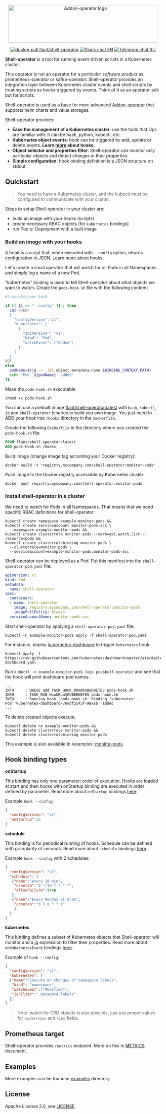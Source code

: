 <p align="center">
<img width="485" height="121" src="docs/shell-operator-logo.png" alt="Addon-operator logo" />
</p>

<p align="center">
<a href="https://hub.docker.com/r/flant/shell-operator"><img src="https://img.shields.io/docker/pulls/flant/shell-operator.svg?logo=docker" alt="docker pull flant/shell-operator"/></a>
<a href="https://cloud-native.slack.com/messages/CJ13K3HFG"><img src="https://img.shields.io/badge/slack-EN%20chat-611f69.svg?logo=slack" alt="Slack chat EN"/></a>
<a href="https://t.me/kubeoperator"><img src="https://img.shields.io/badge/telegram-RU%20chat-179cde.svg?logo=telegram" alt="Telegram chat RU"/></a>
</p>


**Shell-operator** is a tool for running event-driven scripts in a Kubernetes cluster.

This operator is not an operator for a _particular software product_ as prometheus-operator or kafka-operator. Shell-operator provides an integration layer between Kubernetes cluster events and shell scripts by treating scripts as hooks triggered by events. Think of it as an operator-sdk but for scripts.

Shell-operator is used as a base for more advanced [Addon-operator](https://github.com/flant/addon-operator) that supports helm charts and value storages.

Shell-operator provides:
- __Ease the management of a Kubernetes cluster__: use the tools that Ops are familiar with. It can be bash, python, kubectl, etc.
- __Kubernetes object events__: hook can be triggered by add, update or delete events. **Learn [more](HOOKS.md) about hooks.**
- __Object selector and properties filter__: Shell-operator can monitor only particular objects and detect changes in their properties.
- __Simple configuration__: hook binding definition is a JSON structure on stdout.

## Quickstart

> You need to have a Kubernetes cluster, and the kubectl must be configured to communicate with your cluster.

Steps to setup Shell-operator in your cluster are:
- build an image with your hooks (scripts)
- create necessary RBAC objects (for `kubernetes` bindings)
- run Pod or Deployment with a built image

### Build an image with your hooks

A hook is a script that, when executed with `--config` option, returns configuration in JSON. Learn [more](HOOKS.md) about hooks.

Let's create a small operator that will watch for all Pods in all Namespaces and simply log a name of a new Pod.

"kubernetes" binding is used to tell Shell-operator about what objects we want to watch. Create the `pods-hook.sh` file with the following content:
```bash
#!/usr/bin/env bash

if [[ $1 == "--config" ]] ; then
  cat <<EOF
  {
    "configVersion":"v1",
    "kubernetes": [
      {
        "apiVersion": "v1",
        "kind": "Pod",
        "watchEvent": ["Added"]
      }
    ]
  }
EOF
else
  podName=$(jq -r .[0].object.metadata.name $BINDING_CONTEXT_PATH)
  echo "Pod '${podName}' added"
fi
```

Make the `pods-hook.sh` executable:
```shell
chmod +x pods-hook.sh
```

You can use a prebuilt image [flant/shell-operator:latest](https://hub.docker.com/r/flant/shell-operator) with `bash`, `kubectl`, `jq` and `shell-operator` binaries to build you own image. You just need to ADD your hook into `/hooks` directory in the `Dockerfile`.

Create the following `Dockerfile` in the directory where you created the `pods-hook.sh` file:
```dockerfile
FROM flant/shell-operator:latest
ADD pods-hook.sh /hooks
```

Build image (change image tag according your Docker registry):
```shell
docker build -t "registry.mycompany.com/shell-operator:monitor-pods" .
```

Push image to the Docker registry accessible by Kubernetes cluster:
```shell
docker push registry.mycompany.com/shell-operator:monitor-pods
```

### Install shell-operator in a cluster

We need to watch for Pods in all Namespaces. That means that we need specific RBAC definitions for shell-operator:

```shell
kubectl create namespace example-monitor-pods &&
kubectl create serviceaccount monitor-pods-acc \
  --namespace example-monitor-pods &&
kubectl create clusterrole monitor-pods --verb=get,watch,list --resource=pods &&
kubectl create clusterrolebinding monitor-pods \
  --clusterrole=monitor-pods \
  --serviceaccount=example-monitor-pods:monitor-pods-acc
```

Shell-operator can be deployed as a Pod. Put this manifest into the `shell-operator-pod.yaml` file:

```yaml
apiVersion: v1
kind: Pod
metadata:
  name: shell-operator
spec:
  containers:
  - name: shell-operator
    image: registry.mycompany.com/shell-operator:monitor-pods
    imagePullPolicy: Always
  serviceAccountName: monitor-pods-acc
```

Start shell-operator by applying a `shell-operator-pod.yaml` file:
```shell
kubectl -n example-monitor-pods apply -f shell-operator-pod.yaml
```

For instance, deploy [kubernetes-dashboard](https://kubernetes.io/docs/tasks/access-application-cluster/web-ui-dashboard/) to trigger `kubernetes` hook:

```shell
kubectl apply -f https://raw.githubusercontent.com/kubernetes/dashboard/master/aio/deploy/recommended/kubernetes-dashboard.yaml
```

Run `kubectl -n example-monitor-pods logs po/shell-operator` and see that the hook will print dashboard pod names:
```
...
INFO     : QUEUE add TASK_HOOK_RUN@KUBERNETES pods-hook.sh
INFO     : TASK_RUN HookRun@KUBERNETES pods-hook.sh
INFO     : Running hook 'pods-hook.sh' binding 'kubernetes' ...
Pod 'kubernetes-dashboard-769df5545f-99xsb' added
...
```

To delete created objects execute:
```
kubectl delete ns example-monitor-pods &&
kubectl delete clusterrole monitor-pods &&
kubectl delete clusterrolebinding monitor-pods
```

This example is also available in /examples: [monitor-pods](examples/101-monitor-pods).

## Hook binding types

__onStartup__

This binding has only one parameter: order of execution. Hooks are loaded at start and then hooks with onStartup binding are executed in order defined by parameter. Read more about `onStartup` bindings [here](HOOKS.md#onstartup).

Example `hook --config`:

```json
{
  "configVersion": "v1",
  "onStartup":10
}
```

__schedule__

This binding is for periodical running of hooks. Schedule can be defined with granularity of seconds. Read more about `schedule` bindings [here](HOOKS.md#schedule).

Example `hook --config` with 2 schedules:

```json
{
  "configVersion": "v1",
  "schedule": [
   {"name":"every 10 min",
    "crontab":"0 */10 * * * *",
    "allowFailure":true
   },
   {"name":"Every Monday at 8:05",
    "crontab":"0 5 8 * * 1"
    }
  ]
}
```

__kubernetes__

This binding defines a subset of Kubernetes objects that Shell-operator will monitor and a [jq](https://github.com/stedolan/jq/) expression to filter their properties. Read more about `onKubernetesEvent` bindings [here](HOOKS.md#kubernetes).

Example of `hook --config`:

```json
{
  "configVersion": "v1",
  "kubernetes": [
  {"name":"Execute on changes of namespace labels",
   "kind": "namespace",
   "watchEvent":["Modified"],
   "jqFilter":".metadata.labels"
  }]
}
```

> Note: watch for CRD objects is also possible, just use proper values for `apiVersion` and `kind` fields.

## Prometheus target

Shell-operator provides `/metrics` endpoint. More on this in [METRICS](METRICS.md) document.

## Examples

More examples can be found in [examples](examples/) directory.

## License

Apache License 2.0, see [LICENSE](LICENSE).
